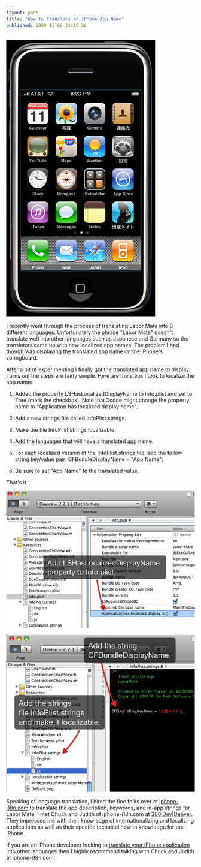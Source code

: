 ```yaml
---
layout: post
title: "How to Translate an iPhone App Name"
published: 2009-11-06 21:15:56
---
```

![](/images/blog/2009-11-06-iPhoneJapanese1.png)

I recently went through the process of translating Labor Mate into 8 different languages. Unfortunately the phrase "Labor Mate" doesn't translate well into other languages such as Japanese and Germany so the translators came up with new localized app names. The problem I had though was displaying the translated app name on the iPhone's springboard. 

After a bit of experimenting I finally got the translated app name to display. Turns out the steps are fairly simple. Here are the steps I took to localize the app name: 

  1. Added the property LSHasLocalizedDisplayName to Info.plist and set to True (mark the checkbox). Note that Xcode might change the property name to "Application has localized display name".

  2. Add a new strings file called InfoPlist.strings.

  3. Make the file InfoPlist.strings localizable.

  4. Add the languages that will have a translated app name.

  5. For each localized version of the InfoPlist.strings file, add the follow string key/value pair: CFBundleDisplayName = "App Name";

  6. Be sure to set "App Name" to the translated value.

That's it. 

![Info.plist](/images/blog/2009-11-06-Info.plist.png)

![InfoPlist.strings](/images/blog/2009-11-06-InfoPlist.strings.png)

Speaking of language translation, I hired the fine folks over at [iphone-i18n.com](http://iphone-i18n.com/) to translate the app description, keywords, and in-app strings for Labor Mate. I met Chuck and Judith of iphone-i18n.com at [360iDev|Denver](http://www.360idev.com/). They impressed me with their knowledge of internationalizing and localizing applications as well as their specific technical how to knowledge for the iPhone. 

If you are an iPhone developer looking to [translate your iPhone application](http://iphone-i18n.com/) into other languages then I highly recommend talking with Chuck and Judith at iphone-i18n.com.
